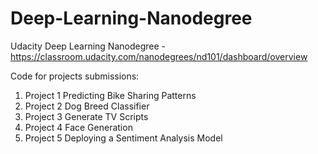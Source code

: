 # Deep-Learning-Nanodegree

Udacity Deep Learning Nanodegree - https://classroom.udacity.com/nanodegrees/nd101/dashboard/overview

Code for projects submissions: 
1. Project 1 Predicting Bike Sharing Patterns
2. Project 2 Dog Breed Classifier
3. Project 3 Generate TV Scripts
4. Project 4 Face Generation
5. Project 5 Deploying a Sentiment Analysis Model
